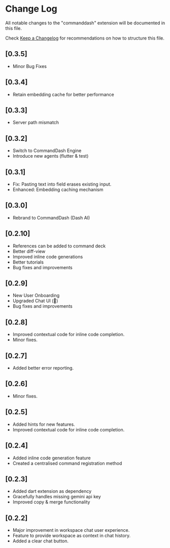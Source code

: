 # Change Log

All notable changes to the "commanddash" extension will be documented in this file.

Check [Keep a Changelog](http://keepachangelog.com/) for recommendations on how to structure this file.

## [0.3.5]

- Minor Bug Fixes

## [0.3.4]

- Retain embedding cache for better performance

## [0.3.3]

- Server path mismatch

## [0.3.2]

- Switch to CommandDash Engine
- Introduce new agents (flutter & test)

## [0.3.1]

- Fix: Pasting text into field erases existing input.
- Enhanced: Embedding caching mechanism

## [0.3.0]

- Rebrand to CommandDash (Dash AI)

## [0.2.10]

- References can be added to command deck
- Better diff-view
- Improved inline code generations
- Better tutorials
- Bug fixes and improvements

## [0.2.9]

- New User Onboarding
- Upgraded Chat UI (💙)
- Bug fixes and improvements

## [0.2.8]

- Improved contextual code for inline code completion.
- Minor fixes.

## [0.2.7]

- Added better error reporting.

## [0.2.6]

- Minor fixes.

## [0.2.5]

- Added hints for new features.
- Improved contextual code for inline code completion.

## [0.2.4]

- Added inline code generation feature
- Created a centralised command registration method

## [0.2.3]

- Added dart extension as dependency
- Gracefully handles missing gemini api key
- Improved copy & merge functionality

## [0.2.2]

- Major improvement in workspace chat user experience.
- Feature to provide workspace as context in chat history.
- Added a clear chat button.